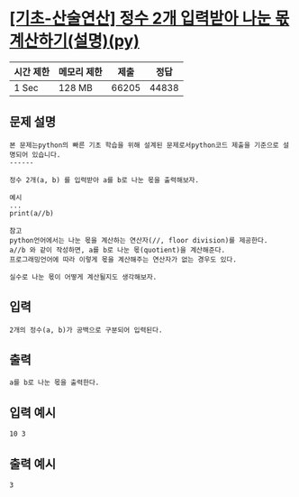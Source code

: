 # [[기초-산술연산] 정수 2개 입력받아 나눈 몫 계산하기(설명)(py)](https://codeup.kr/problem.php?id=6040)

| 시간 제한 | 메모리 제한 | 제출 | 정답 |
| --- | --- | --- | --- |
| 1 Sec | 128 MB | 66205 | 44838 |

## **문제 설명**

```
본 문제는python의 빠른 기초 학습을 위해 설계된 문제로서python코드 제출을 기준으로 설명되어 있습니다. 
------

정수 2개(a, b) 를 입력받아 a를 b로 나눈 몫을 출력해보자.

예시
...
print(a//b)

참고
python언어에서는 나눈 몫을 계산하는 연산자(//, floor division)를 제공한다.
a//b 와 같이 작성하면, a를 b로 나눈 몫(quotient)을 계산해준다.
프로그래밍언어에 따라 이렇게 몫을 계산해주는 연산자가 없는 경우도 있다.

실수로 나눈 몫이 어떻게 계산될지도 생각해보자.
```

## 입력

```
2개의 정수(a, b)가 공백으로 구분되어 입력된다.
```

## 출력

```
a를 b로 나눈 몫을 출력한다.
```

## 입력 예시

```
10 3
```

## 출력 예시

```
3
```
